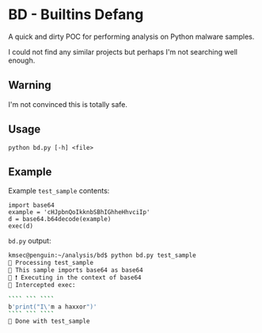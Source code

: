 # BD - Builtins Defang

A quick and dirty POC for performing analysis on Python malware samples.

I could not find any similar projects but perhaps I'm not searching well enough.

## Warning

I'm not convinced this is totally safe.

## Usage

```
python bd.py [-h] <file>
```

## Example

Example `test_sample` contents:

```
import base64
example = 'cHJpbnQoIkknbSBhIGhheHhvciIp'
d = base64.b64decode(example)
exec(d)
```

`bd.py` output:

```bash
kmsec@penguin:~/analysis/bd$ python bd.py test_sample 
🤖 Processing test_sample
🤖 This sample imports base64 as base64
🤖 ❗ Executing in the context of base64
🤖 Intercepted exec:

```` ``` ````
b'print("I\'m a haxxor")'
```` ``` ````
🤖 Done with test_sample
```
